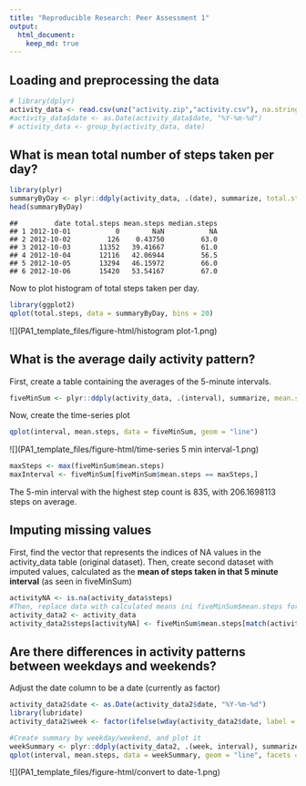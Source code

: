 ```yaml
---
title: "Reproducible Research: Peer Assessment 1"
output: 
  html_document:
    keep_md: true
---
```



## Loading and preprocessing the data


```r
# library(dplyr)
activity_data <- read.csv(unz("activity.zip","activity.csv"), na.strings = "NA")
#activity_data$date <- as.Date(activity_data$date, "%Y-%m-%d")
# activity_data <- group_by(activity_data, date)
```

## What is mean total number of steps taken per day?


```r
library(plyr)
summaryByDay <- plyr::ddply(activity_data, .(date), summarize, total.steps = sum(steps, na.rm = TRUE), mean.steps = mean(steps, na.rm = TRUE), median.steps = median(steps[steps>0], na.rm = TRUE))
head(summaryByDay)
```

```
##         date total.steps mean.steps median.steps
## 1 2012-10-01           0        NaN           NA
## 2 2012-10-02         126    0.43750         63.0
## 3 2012-10-03       11352   39.41667         61.0
## 4 2012-10-04       12116   42.06944         56.5
## 5 2012-10-05       13294   46.15972         66.0
## 6 2012-10-06       15420   53.54167         67.0
```

Now to plot histogram of total steps taken per day.


```r
library(ggplot2)
qplot(total.steps, data = summaryByDay, bins = 20)
```

![](PA1_template_files/figure-html/histogram plot-1.png)<!-- -->

## What is the average daily activity pattern?

First, create a table containing the averages of the 5-minute intervals.


```r
fiveMinSum <- plyr::ddply(activity_data, .(interval), summarize, mean.steps = mean(steps, na.rm = TRUE))
```

Now, create the time-series plot


```r
qplot(interval, mean.steps, data = fiveMinSum, geom = "line")
```

![](PA1_template_files/figure-html/time-series 5 min interval-1.png)<!-- -->

```r
maxSteps <- max(fiveMinSum$mean.steps)
maxInterval <- fiveMinSum[fiveMinSum$mean.steps == maxSteps,]
```
The 5-min interval with the highest step count is 835, with 206.1698113 steps on average.

## Imputing missing values

First, find the vector that represents the indices of NA values in the activity_data table (original dataset). Then, create second dataset with imputed values, calculated as the **mean of steps taken in that 5 minute interval** (as seen in fiveMinSum)


```r
activityNA <- is.na(activity_data$steps)
#Then, replace data with calculated means ini fiveMinSum$mean.steps for that 5 min interval
activity_data2 <- activity_data
activity_data2$steps[activityNA] <- fiveMinSum$mean.steps[match(activity_data2$interval, fiveMinSum$interval)][activityNA]
```

## Are there differences in activity patterns between weekdays and weekends?

Adjust the date column to be a date (currently as factor)


```r
activity_data2$date <- as.Date(activity_data2$date, "%Y-%m-%d")
library(lubridate)
activity_data2$week <- factor(ifelse(wday(activity_data2$date, label = TRUE) %in% c("Sat","Sun"),"weekend","weekday"))

#Create summary by weekday/weekend, and plot it
weekSummary <- plyr::ddply(activity_data2, .(week, interval), summarize, mean.steps = mean(steps, na.rm = TRUE))
qplot(interval, mean.steps, data = weekSummary, geom = "line", facets = week~.)
```

![](PA1_template_files/figure-html/convert to date-1.png)<!-- -->
